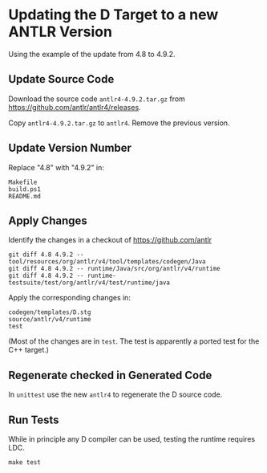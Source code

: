# Updating the D Target to a new ANTLR Version

Using the example of the update from 4.8 to 4.9.2.

## Update Source Code

Download the source code `antlr4-4.9.2.tar.gz` from https://github.com/antlr/antlr4/releases.

Copy `antlr4-4.9.2.tar.gz` to `antlr4`.
Remove the previous version.

## Update Version Number

Replace "4.8" with "4.9.2" in:

    Makefile
    build.ps1
    README.md

## Apply Changes

Identify the changes in a checkout of https://github.com/antlr

    git diff 4.8 4.9.2 -- tool/resources/org/antlr/v4/tool/templates/codegen/Java
    git diff 4.8 4.9.2 -- runtime/Java/src/org/antlr/v4/runtime
    git diff 4.8 4.9.2 -- runtime-testsuite/test/org/antlr/v4/test/runtime/java

Apply the corresponding changes in:

    codegen/templates/D.stg
    source/antlr/v4/runtime
    test

(Most of the changes are in `test`.
The test is apparently a ported test for the C++ target.)

## Regenerate checked in Generated Code

In `unittest` use the new `antlr4` to regenerate the D source code.

## Run Tests

While in principle any D compiler can be used, testing the runtime requires LDC.

    make test
